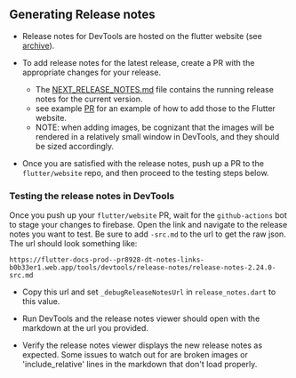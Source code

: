## Generating Release notes
- Release notes for DevTools are hosted on the flutter website (see [archive](https://docs.flutter.dev/tools/devtools/release-notes)).
- To add release notes for the latest release, create a PR with the appropriate changes for your release.
    - The [NEXT_RELEASE_NOTES.md](NEXT_RELEASE_NOTES.md) file contains the running release notes for the current version.
    - see example [PR](https://github.com/flutter/website/pull/6791) for an example of how to add those to the Flutter website.
    - NOTE: when adding images, be cognizant that the images will be rendered in a relatively small window in DevTools, and they should be sized accordingly.

- Once you are satisfied with the release notes, push up a PR to the `flutter/website` repo, and then 
proceed to the testing steps below.

### Testing the release notes in DevTools
Once you push up your `flutter/website` PR, wait for the `github-actions` bot to stage your changes
to firebase. Open the link and navigate to the release notes you want to test. Be sure to add `-src.md`
to the url to get the raw json. The url should look something like:
```
https://flutter-docs-prod--pr8928-dt-notes-links-b0b33er1.web.app/tools/devtools/release-notes/release-notes-2.24.0-src.md
```
- Copy this url and set `_debugReleaseNotesUrl` in `release_notes.dart` to this value.

- Run DevTools and the release notes viewer should open with the markdown at the url you provided.

- Verify the release notes viewer displays the new release notes as expected. Some issues to watch out for are broken images or 'include_relative' lines in the markdown that don't load properly.
